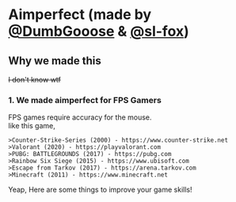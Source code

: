 # Aimperfect (made by <a href="https://github.com/DumbGooose">@DumbGooose</a> & <a href="https://github.com/sl-fox">@sl-fox</a>)
## Why we made this
~~I don't know wtf~~
### 1. We made aimperfect for FPS Gamers
FPS games require accuracy for the mouse.  
like this game,
```
>Counter-Strike-Series (2000) - https://www.counter-strike.net  
>Valorant (2020) - https://playvalorant.com
>PUBG: BATTLEGROUNDS (2017) - https://pubg.com
>Rainbow Six Siege (2015) - https://www.ubisoft.com
>Escape from Tarkov (2017) - https://arena.tarkov.com
>Minecraft (2011) - https://www.minecraft.net  
```  
Yeap, Here are some things to improve your game skills!
